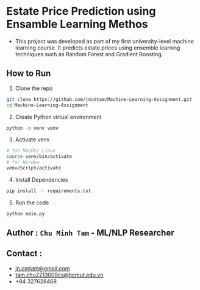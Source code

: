 # Estate Price Prediction using Ensamble Learning Methos
- This project was developed as part of my first university-level machine learning course. It predicts estate prices using ensemble learning techniques such as Random Forest and Gradient Boosting.
## How to Run

1. Clone the repo

```bash
git clone https://github.com/jncmtam/Machine-Learning-Assignment.git
cd Machine-Learning-Assignment
```

2. Create Python virtual environment

```bash
python -m venv venv
```

3. Activate venv

```bash
# for MacOS/ Linux
source venv/bin/activate
# for Window
venv/Script/activate
```

4. Install Dependencies

```bash
pip install -r requirements.txt
```
5. Run the code
```bash
python main.py
```
## Author : `Chu Minh Tam` - ML/NLP Researcher

## Contact :

- jn.cmtam@gmail.com
- tam.chu2213009cs@hcmut.edu.vn
- +84 327628468
